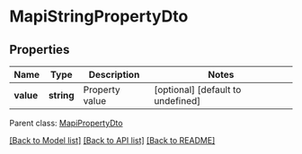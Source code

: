 # MapiStringPropertyDto

## Properties
Name | Type | Description | Notes
------------ | ------------- | ------------- | -------------
**value** | **string** | Property value              | [optional] [default to undefined]

 Parent class: [MapiPropertyDto](MapiPropertyDto.md)

[[Back to Model list]](README.md#documentation-for-models) [[Back to API list]](README.md#documentation-for-api-endpoints) [[Back to README]](README.md)
